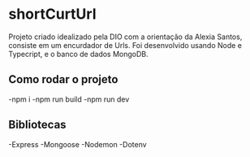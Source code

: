 # shortCurtUrl

Projeto criado idealizado pela DIO com a orientação da Alexia Santos, consiste em um encurdador de Urls. Foi desenvolvido usando Node e Typecript, e o banco de dados MongoDB.

## Como rodar o projeto

-npm i
-npm run build
-npm run dev

## Bibliotecas

-Express
-Mongoose
-Nodemon
-Dotenv
